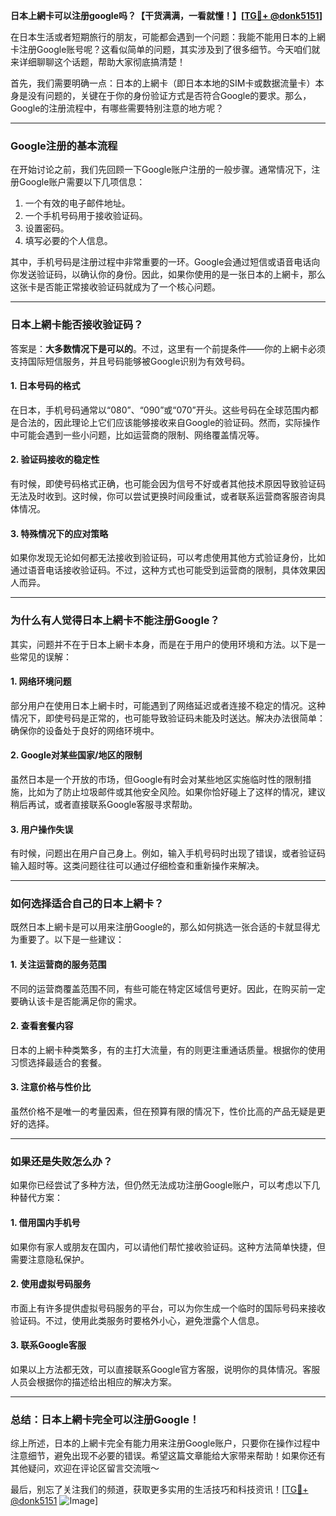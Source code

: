 **日本上網卡可以注册google吗？【干货满满，一看就懂！】[[TG💪+ @donk5151](https://t.me/s/donk5151)]**

在日本生活或者短期旅行的朋友，可能都会遇到一个问题：我能不能用日本的上網卡注册Google账号呢？这看似简单的问题，其实涉及到了很多细节。今天咱们就来详细聊聊这个话题，帮助大家彻底搞清楚！

首先，我们需要明确一点：日本的上網卡（即日本本地的SIM卡或数据流量卡）本身是没有问题的，关键在于你的身份验证方式是否符合Google的要求。那么，Google的注册流程中，有哪些需要特别注意的地方呢？

---

### **Google注册的基本流程**
在开始讨论之前，我们先回顾一下Google账户注册的一般步骤。通常情况下，注册Google账户需要以下几项信息：
1. 一个有效的电子邮件地址。
2. 一个手机号码用于接收验证码。
3. 设置密码。
4. 填写必要的个人信息。

其中，手机号码是注册过程中非常重要的一环。Google会通过短信或语音电话向你发送验证码，以确认你的身份。因此，如果你使用的是一张日本的上網卡，那么这张卡是否能正常接收验证码就成为了一个核心问题。

---

### **日本上網卡能否接收验证码？**
答案是：**大多数情况下是可以的**。不过，这里有一个前提条件——你的上網卡必须支持国际短信服务，并且号码能够被Google识别为有效号码。

#### **1. 日本号码的格式**
在日本，手机号码通常以“080”、“090”或“070”开头。这些号码在全球范围内都是合法的，因此理论上它们应该能够接收来自Google的验证码。然而，实际操作中可能会遇到一些小问题，比如运营商的限制、网络覆盖情况等。

#### **2. 验证码接收的稳定性**
有时候，即使号码格式正确，也可能会因为信号不好或者其他技术原因导致验证码无法及时收到。这时候，你可以尝试更换时间段重试，或者联系运营商客服咨询具体情况。

#### **3. 特殊情况下的应对策略**
如果你发现无论如何都无法接收到验证码，可以考虑使用其他方式验证身份，比如通过语音电话接收验证码。不过，这种方式也可能受到运营商的限制，具体效果因人而异。

---

### **为什么有人觉得日本上網卡不能注册Google？**
其实，问题并不在于日本上網卡本身，而是在于用户的使用环境和方法。以下是一些常见的误解：

#### **1. 网络环境问题**
部分用户在使用日本上網卡时，可能遇到了网络延迟或者连接不稳定的情况。这种情况下，即使号码是正常的，也可能导致验证码未能及时送达。解决办法很简单：确保你的设备处于良好的网络环境中。

#### **2. Google对某些国家/地区的限制**
虽然日本是一个开放的市场，但Google有时会对某些地区实施临时性的限制措施，比如为了防止垃圾邮件或其他安全风险。如果你恰好碰上了这样的情况，建议稍后再试，或者直接联系Google客服寻求帮助。

#### **3. 用户操作失误**
有时候，问题出在用户自己身上。例如，输入手机号码时出现了错误，或者验证码输入超时等。这类问题往往可以通过仔细检查和重新操作来解决。

---

### **如何选择适合自己的日本上網卡？**
既然日本上網卡是可以用来注册Google的，那么如何挑选一张合适的卡就显得尤为重要了。以下是一些建议：

#### **1. 关注运营商的服务范围**
不同的运营商覆盖范围不同，有些可能在特定区域信号更好。因此，在购买前一定要确认该卡是否能满足你的需求。

#### **2. 查看套餐内容**
日本的上網卡种类繁多，有的主打大流量，有的则更注重通话质量。根据你的使用习惯选择最适合的套餐。

#### **3. 注意价格与性价比**
虽然价格不是唯一的考量因素，但在预算有限的情况下，性价比高的产品无疑是更好的选择。

---

### **如果还是失败怎么办？**
如果你已经尝试了多种方法，但仍然无法成功注册Google账户，可以考虑以下几种替代方案：

#### **1. 借用国内手机号**
如果你有家人或朋友在国内，可以请他们帮忙接收验证码。这种方法简单快捷，但需要注意隐私保护。

#### **2. 使用虚拟号码服务**
市面上有许多提供虚拟号码服务的平台，可以为你生成一个临时的国际号码来接收验证码。不过，使用此类服务时要格外小心，避免泄露个人信息。

#### **3. 联系Google客服**
如果以上方法都无效，可以直接联系Google官方客服，说明你的具体情况。客服人员会根据你的描述给出相应的解决方案。

---

### **总结：日本上網卡完全可以注册Google！**
综上所述，日本的上網卡完全有能力用来注册Google账户，只要你在操作过程中注意细节，避免出现不必要的错误。希望这篇文章能给大家带来帮助！如果你还有其他疑问，欢迎在评论区留言交流哦～

最后，别忘了关注我们的频道，获取更多实用的生活技巧和科技资讯！[[TG💪+ @donk5151](https://t.me/s/donk5151) ![Image](https://i.postimg.cc/rwNCRYN7/Snipaste-2025-04-30-17-27-05.png)]